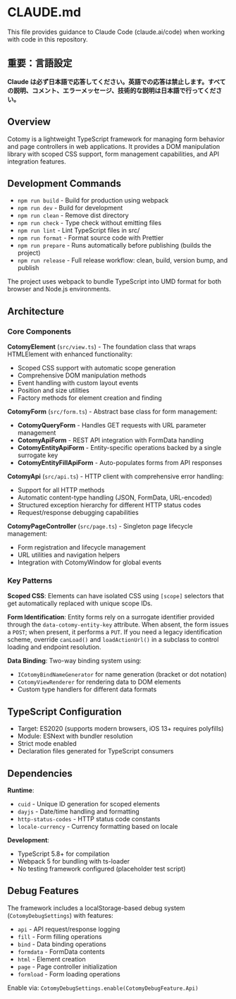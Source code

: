 # CLAUDE.md

This file provides guidance to Claude Code (claude.ai/code) when working with code in this repository.

## 重要：言語設定
**Claude は必ず日本語で応答してください。英語での応答は禁止します。すべての説明、コメント、エラーメッセージ、技術的な説明は日本語で行ってください。**

## Overview

Cotomy is a lightweight TypeScript framework for managing form behavior and page controllers in web applications. It provides a DOM manipulation library with scoped CSS support, form management capabilities, and API integration features.

## Development Commands

- `npm run build` - Build for production using webpack
- `npm run dev` - Build for development
- `npm run clean` - Remove dist directory
- `npm run check` - Type check without emitting files
- `npm run lint` - Lint TypeScript files in src/
- `npm run format` - Format source code with Prettier
- `npm run prepare` - Runs automatically before publishing (builds the project)
- `npm run release` - Full release workflow: clean, build, version bump, and publish

The project uses webpack to bundle TypeScript into UMD format for both browser and Node.js environments.

## Architecture

### Core Components

**CotomyElement** (`src/view.ts`) - The foundation class that wraps HTMLElement with enhanced functionality:
- Scoped CSS support with automatic scope generation
- Comprehensive DOM manipulation methods
- Event handling with custom layout events
- Position and size utilities
- Factory methods for element creation and finding

**CotomyForm** (`src/form.ts`) - Abstract base class for form management:
- **CotomyQueryForm** - Handles GET requests with URL parameter management
- **CotomyApiForm** - REST API integration with FormData handling
- **CotomyEntityApiForm** - Entity-specific operations backed by a single surrogate key
- **CotomyEntityFillApiForm** - Auto-populates forms from API responses

**CotomyApi** (`src/api.ts`) - HTTP client with comprehensive error handling:
- Support for all HTTP methods
- Automatic content-type handling (JSON, FormData, URL-encoded)
- Structured exception hierarchy for different HTTP status codes
- Request/response debugging capabilities

**CotomyPageController** (`src/page.ts`) - Singleton page lifecycle management:
- Form registration and lifecycle management
- URL utilities and navigation helpers
- Integration with CotomyWindow for global events

### Key Patterns

**Scoped CSS**: Elements can have isolated CSS using `[scope]` selectors that get automatically replaced with unique scope IDs.

**Form Identification**: Entity forms rely on a surrogate identifier provided through the `data-cotomy-entity-key` attribute. When absent, the form issues a `POST`; when present, it performs a `PUT`. If you need a legacy identification scheme, override `canLoad()` and `loadActionUrl()` in a subclass to control loading and endpoint resolution.

**Data Binding**: Two-way binding system using:
- `ICotomyBindNameGenerator` for name generation (bracket or dot notation)
- `CotomyViewRenderer` for rendering data to DOM elements
- Custom type handlers for different data formats

## TypeScript Configuration

- Target: ES2020 (supports modern browsers, iOS 13+ requires polyfills)
- Module: ESNext with bundler resolution
- Strict mode enabled
- Declaration files generated for TypeScript consumers

## Dependencies

**Runtime**:
- `cuid` - Unique ID generation for scoped elements
- `dayjs` - Date/time handling and formatting
- `http-status-codes` - HTTP status code constants
- `locale-currency` - Currency formatting based on locale

**Development**:
- TypeScript 5.8+ for compilation
- Webpack 5 for bundling with ts-loader
- No testing framework configured (placeholder test script)

## Debug Features

The framework includes a localStorage-based debug system (`CotomyDebugSettings`) with features:
- `api` - API request/response logging
- `fill` - Form filling operations
- `bind` - Data binding operations  
- `formdata` - FormData contents
- `html` - Element creation
- `page` - Page controller initialization
- `formload` - Form loading operations

Enable via: `CotomyDebugSettings.enable(CotomyDebugFeature.Api)`
